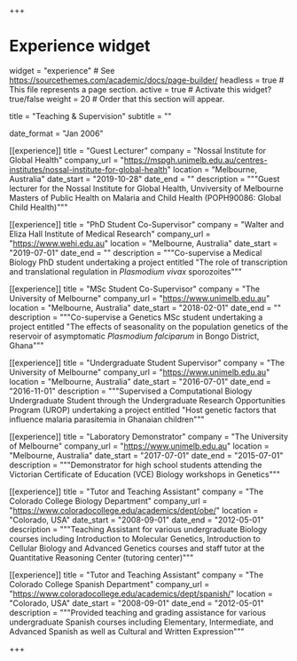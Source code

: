 +++
# Experience widget
widget = "experience"  # See https://sourcethemes.com/academic/docs/page-builder/
headless = true  # This file represents a page section.
active = true  # Activate this widget? true/false
weight = 20  # Order that this section will appear.

title = "Teaching & Supervision"
subtitle = ""

date_format = "Jan 2006"

[[experience]]
  title = "Guest Lecturer"
  company = "Nossal Institute for Global Health"
  company_url = "https://mspgh.unimelb.edu.au/centres-institutes/nossal-institute-for-global-health"
  location = "Melbourne, Australia"
  date_start = "2019-10-28"
  date_end = ""
  description = """Guest lecturer for the Nossal Institute for Global Health, Unviversity of Melbourne Masters of Public Health on Malaria and Child Health (POPH90086: Global Child Health)"""

[[experience]]
  title = "PhD Student Co-Supervisor"
  company = "Walter and Eliza Hall Institute of Medical Research"
  company_url = "https://www.wehi.edu.au"
  location = "Melbourne, Australia"
  date_start = "2019-07-01"
  date_end = ""
  description = """Co-supervise a Medical Biology PhD student undertaking a project entitled "The role of transcription and translational regulation in *Plasmodium vivax* sporozoites"""
  
[[experience]]
  title = "MSc Student Co-Supervisor"
  company = "The University of Melbourne"
  company_url = "https://www.unimelb.edu.au"
  location = "Melbourne, Australia"
  date_start = "2018-02-01"
  date_end = ""
  description = """Co-supervise a Genetics MSc student undertaking a project entitled "The effects of seasonality on the population genetics of the reservoir of asymptomatic *Plasmodium falciparum* in Bongo District, Ghana"""
  
[[experience]]
  title = "Undergraduate Student Supervisor"
  company = "The University of Melbourne"
  company_url = "https://www.unimelb.edu.au"
  location = "Melbourne, Australia"
  date_start = "2016-07-01"
  date_end = "2016-11-01"
  description = """Supervised a Computational Biology Undergraduate Student through the Undergraduate Research Opportunities Program (UROP) undertaking a project entitled "Host genetic factors that influence malaria parasitemia in Ghanaian children"""

[[experience]]
  title = "Laboratory Demonstrator"
  company = "The University of Melbourne"
  company_url = "https://www.unimelb.edu.au"
  location = "Melbourne, Australia"
  date_start = "2017-07-01"
  date_end = "2015-07-01"
  description = """Demonstrator for high school students attending the Victorian Certificate of Education (VCE) Biology workshops in Genetics"""
  
[[experience]]
  title = "Tutor and Teaching Assistant"
  company = "The Colorado College Biology Department"
  company_url = "https://www.coloradocollege.edu/academics/dept/obe/"
  location = "Colorado, USA"
  date_start = "2008-09-01"
  date_end = "2012-05-01"
  description = """Teaching Assistant for various undergraduate Biology courses including Introduction to Molecular Genetics, Introduction to Cellular Biology and Advanced Genetics courses and staff tutor at the Quantitative Reasoning Center (tutoring center)"""

[[experience]]
  title = "Tutor and Teaching Assistant"
  company = "The Colorado College Spanish Department"
  company_url = "https://www.coloradocollege.edu/academics/dept/spanish/"
  location = "Colorado, USA"
  date_start = "2008-09-01"
  date_end = "2012-05-01"
  description = """Provided teaching and grading assistance for various undergraduate Spanish courses including Elementary, Intermediate, and Advanced Spanish as well as Cultural and Written Expression"""

+++